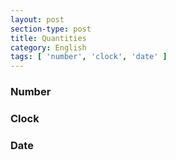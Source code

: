 ```yaml
---
layout: post
section-type: post
title: Quantities
category: English
tags: [ 'number', 'clock', 'date' ]
---
```


### Number

### Clock

### Date


